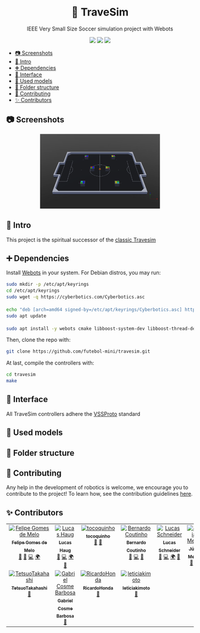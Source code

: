 <h1 align="center">🥅 TraveSim</h1>
<p align="center">IEEE Very Small Size Soccer simulation project with Webots</p>

<p align="center">

<img src="https://forthebadge.com/images/badges/built-with-science.svg" href="https://forthebadge.com"/>
<img src="https://forthebadge.com/images/badges/license-mit.svg" href="./LICENSE.md"/>

<!-- ALL-CONTRIBUTORS-BADGE:START - Do not remove or modify this section -->
<img src="https://img.shields.io/badge/all_contributors-11-orange.svg?style=for-the-badge" href="#-contributors"/>
<!-- ALL-CONTRIBUTORS-BADGE:END -->

</p>

<!-- TOC -->

- [📷 Screenshots](#-screenshots)
- [🎈 Intro](#-intro)
- [➕ Dependencies](#-dependencies)
- [📣 Interface](#-interface)
- [📏 Used models](#-used-models)
- [📁 Folder structure](#-folder-structure)
- [📝 Contributing](#-contributing)
- [✨ Contributors](#-contributors)

<!-- /TOC -->

## 📷 Screenshots

<p align="center">
  <img height=200px src="./docs/Match3v3.png" />
</p>

## 🎈 Intro

This project is the spiritual successor of the [classic Travesim](https://github.com/ThundeRatz/travesim)

## ➕ Dependencies

Install [Webots](https://cyberbotics.com/doc/guide/installation-procedure#installing-the-debian-package-with-the-advanced-packaging-tool-apt) in your system. For Debian distros, you may run:

```bash
sudo mkdir -p /etc/apt/keyrings
cd /etc/apt/keyrings
sudo wget -q https://cyberbotics.com/Cyberbotics.asc

echo "deb [arch=amd64 signed-by=/etc/apt/keyrings/Cyberbotics.asc] https://cyberbotics.com/debian binary-amd64/" | sudo tee /etc/apt/sources.list.d/Cyberbotics.list
sudo apt update

sudo apt install -y webots cmake libboost-system-dev libboost-thread-dev protobuf-compiler
```

Then, clone the repo with:

```bash
git clone https://github.com/futebol-mini/travesim.git
```

At last, compile the controllers with:

```bash
cd travesim
make
```

## 📣 Interface

All TraveSim controllers adhere the [VSSProto](https://github.com/futebol-mini/VSSProto) standard

## 📏 Used models

## 📁 Folder structure

## 📝 Contributing

Any help in the development of robotics is welcome, we encourage you to contribute to the project! To learn how, see the contribution guidelines [here](CONTRIBUTING.md).

## ✨ Contributors

<!-- ALL-CONTRIBUTORS-LIST:START - Do not remove or modify this section -->
<!-- prettier-ignore-start -->
<!-- markdownlint-disable -->
<table>
  <tbody>
    <tr>
      <td align="center" valign="top" width="14.28%"><a href="https://github.com/FelipeGdM"><img src="https://avatars3.githubusercontent.com/u/1054087?v=4?s=100" width="100px;" alt="Felipe Gomes de Melo"/><br /><sub><b>Felipe Gomes de Melo</b></sub></a><br /><a href="https://github.com/futebol-mini/travesim/commits?author=FelipeGdM" title="Documentation">📖</a> <a href="https://github.com/futebol-mini/travesim/pulls?q=is%3Apr+reviewed-by%3AFelipeGdM" title="Reviewed Pull Requests">👀</a> <a href="https://github.com/futebol-mini/travesim/commits?author=FelipeGdM" title="Code">💻</a> <a href="#translation-FelipeGdM" title="Translation">🌍</a></td>
      <td align="center" valign="top" width="14.28%"><a href="https://github.com/LucasHaug"><img src="https://avatars3.githubusercontent.com/u/39196309?v=4?s=100" width="100px;" alt="Lucas Haug"/><br /><sub><b>Lucas Haug</b></sub></a><br /><a href="https://github.com/futebol-mini/travesim/pulls?q=is%3Apr+reviewed-by%3ALucasHaug" title="Reviewed Pull Requests">👀</a> <a href="https://github.com/futebol-mini/travesim/commits?author=LucasHaug" title="Code">💻</a> <a href="#translation-LucasHaug" title="Translation">🌍</a> <a href="https://github.com/futebol-mini/travesim/commits?author=LucasHaug" title="Documentation">📖</a></td>
      <td align="center" valign="top" width="14.28%"><a href="https://github.com/Tocoquinho"><img src="https://avatars2.githubusercontent.com/u/37677881?v=4?s=100" width="100px;" alt="tocoquinho"/><br /><sub><b>tocoquinho</b></sub></a><br /><a href="#ideas-Tocoquinho" title="Ideas, Planning, & Feedback">🤔</a> <a href="https://github.com/futebol-mini/travesim/commits?author=Tocoquinho" title="Documentation">📖</a></td>
      <td align="center" valign="top" width="14.28%"><a href="https://github.com/Berbardo"><img src="https://avatars0.githubusercontent.com/u/48636340?v=4?s=100" width="100px;" alt="Bernardo Coutinho"/><br /><sub><b>Bernardo Coutinho</b></sub></a><br /><a href="https://github.com/futebol-mini/travesim/pulls?q=is%3Apr+reviewed-by%3ABerbardo" title="Reviewed Pull Requests">👀</a> <a href="https://github.com/futebol-mini/travesim/commits?author=Berbardo" title="Code">💻</a> <a href="https://github.com/futebol-mini/travesim/commits?author=Berbardo" title="Documentation">📖</a></td>
      <td align="center" valign="top" width="14.28%"><a href="https://github.com/lucastrschneider"><img src="https://avatars0.githubusercontent.com/u/50970346?v=4?s=100" width="100px;" alt="Lucas Schneider"/><br /><sub><b>Lucas Schneider</b></sub></a><br /><a href="https://github.com/futebol-mini/travesim/pulls?q=is%3Apr+reviewed-by%3Alucastrschneider" title="Reviewed Pull Requests">👀</a> <a href="https://github.com/futebol-mini/travesim/commits?author=lucastrschneider" title="Code">💻</a> <a href="#translation-lucastrschneider" title="Translation">🌍</a> <a href="https://github.com/futebol-mini/travesim/commits?author=lucastrschneider" title="Documentation">📖</a></td>
      <td align="center" valign="top" width="14.28%"><a href="https://github.com/JuliaMdA"><img src="https://avatars1.githubusercontent.com/u/65100162?v=4?s=100" width="100px;" alt="Júlia Mello"/><br /><sub><b>Júlia Mello</b></sub></a><br /><a href="#design-JuliaMdA" title="Design">🎨</a> <a href="#data-JuliaMdA" title="Data">🔣</a></td>
      <td align="center" valign="top" width="14.28%"><a href="https://github.com/ThallesCarneiro"><img src="https://avatars1.githubusercontent.com/u/71659373?v=4?s=100" width="100px;" alt="ThallesCarneiro"/><br /><sub><b>ThallesCarneiro</b></sub></a><br /><a href="#design-ThallesCarneiro" title="Design">🎨</a> <a href="#data-ThallesCarneiro" title="Data">🔣</a></td>
    </tr>
    <tr>
      <td align="center" valign="top" width="14.28%"><a href="https://github.com/TetsuoTakahashi"><img src="https://avatars2.githubusercontent.com/u/38441802?v=4?s=100" width="100px;" alt="TetsuoTakahashi"/><br /><sub><b>TetsuoTakahashi</b></sub></a><br /><a href="#ideas-TetsuoTakahashi" title="Ideas, Planning, & Feedback">🤔</a></td>
      <td align="center" valign="top" width="14.28%"><a href="https://github.com/GabrielCosme"><img src="https://avatars0.githubusercontent.com/u/62270066?v=4?s=100" width="100px;" alt="Gabriel Cosme Barbosa"/><br /><sub><b>Gabriel Cosme Barbosa</b></sub></a><br /><a href="https://github.com/futebol-mini/travesim/pulls?q=is%3Apr+reviewed-by%3AGabrielCosme" title="Reviewed Pull Requests">👀</a></td>
      <td align="center" valign="top" width="14.28%"><a href="https://github.com/RicardoHonda"><img src="https://avatars1.githubusercontent.com/u/62343088?v=4?s=100" width="100px;" alt="RicardoHonda"/><br /><sub><b>RicardoHonda</b></sub></a><br /><a href="https://github.com/futebol-mini/travesim/pulls?q=is%3Apr+reviewed-by%3ARicardoHonda" title="Reviewed Pull Requests">👀</a></td>
      <td align="center" valign="top" width="14.28%"><a href="https://github.com/leticiakimoto"><img src="https://avatars0.githubusercontent.com/u/62733251?v=4?s=100" width="100px;" alt="leticiakimoto"/><br /><sub><b>leticiakimoto</b></sub></a><br /><a href="https://github.com/futebol-mini/travesim/pulls?q=is%3Apr+reviewed-by%3Aleticiakimoto" title="Reviewed Pull Requests">👀</a></td>
    </tr>
  </tbody>
</table>

<!-- markdownlint-restore -->
<!-- prettier-ignore-end -->

<!-- ALL-CONTRIBUTORS-LIST:END -->
